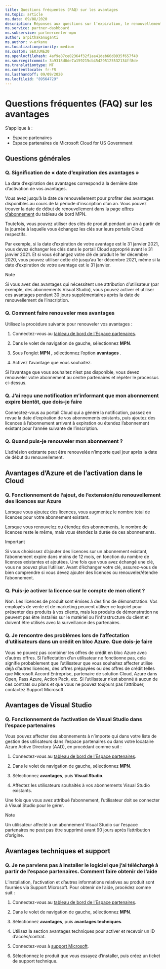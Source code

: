 ```yaml
---
title: Questions fréquentes (FAQ) sur les avantages
ms.topic: article
ms.date: 09/08/2020
description: Réponses aux questions sur l’expiration, le renouvellement et l’activation de licences pour Azure, Cloud, Visual Studio et les avantages techniques et de support
ms.service: partner-dashboard
ms.subservice: partnercenter-mpn
author: arpithakanuganti
ms.author: v-arkanu
ms.localizationpriority: medium
ms.custom: SEOJUNE20
ms.openlocfilehash: 4af9e87ce02364f32f1aa41deb66d8935f657f40
ms.sourcegitcommit: 3a9318d0de7a159215cb454295125532134ff8de
ms.translationtype: MT
ms.contentlocale: fr-FR
ms.lasthandoff: 09/09/2020
ms.locfileid: "89564729"
---
```

# <a name="benefits-faq"></a>Questions fréquentes (FAQ) sur les avantages

S’applique à :

- Espace partenaires
- Espace partenaires de Microsoft Cloud for US Government

## <a name="general-questions"></a>Questions générales

### <a name="q-what-does-benefit-expiry-date-mean"></a>Q. Signification de « date d’expiration des avantages »

La date d’expiration des avantages correspond à la dernière date d’activation de vos avantages.

Vous avez jusqu’à la date de renouvellement pour profiter des avantages disponibles au cours de la période d’inscription d’un an. Vous pouvez trouver la date de début de renouvellement dans la page [offres d’abonnement](https://partner.microsoft.com/dashboard/mpn/offers) du tableau de bord MPN.

Toutefois, vous pouvez utiliser des clés de produit pendant un an à partir de la journée à laquelle vous échangez les clés sur leurs portails Cloud respectifs.

Par exemple, si la date d’expiration de votre avantage est le 31 janvier 2021, vous devez échanger les clés dans le portail Cloud approprié avant le 31 janvier 2021. Et si vous échangez votre clé de produit le 1er décembre 2020, vous pouvez utiliser cette clé jusqu’au 1er décembre 2021, même si la date d’expiration de votre avantage est le 31 janvier.

>[!NOTE]
>Si vous avez des avantages qui nécessitent une attribution d’utilisateur (par exemple, des abonnements Visual Studio), vous pouvez activer et utiliser ces avantages pendant 30 jours supplémentaires après la date de renouvellement de l’inscription.

### <a name="q-how-do-i-renew-my-benefits"></a>Q. Comment faire renouveler mes avantages

Utilisez la procédure suivante pour renouveler vos avantages :

1. Connectez-vous au [tableau de bord de l’Espace partenaires](https://partner.microsoft.com/dashboard/).

2. Dans le volet de navigation de gauche, sélectionnez **MPN**.

3. Sous l’onglet **MPN** , sélectionnez l’option **avantages** .

4. Activez l’avantage que vous souhaitez.

Si l’avantage que vous souhaitez n’est pas disponible, vous devez renouveler votre abonnement au centre partenaires et répéter le processus ci-dessus.

### <a name="q-i-received-a-notification-informing-me-that-my-subscription-is-expiring-soon---what-should-i-do"></a>Q. J’ai reçu une notification m’informant que mon abonnement expire bientôt, que dois-je faire

Connectez-vous au portail Cloud qui a généré la notification, passez en revue la date d’expiration de vos abonnements existants, puis ajoutez des licences à l’abonnement arrivant à expiration ou étendez l’abonnement existant pour l’année suivante de l’inscription.

### <a name="q-when-can-i-renew-my-membership"></a>Q. Quand puis-je renouveler mon abonnement ?

L’adhésion existante peut être renouvelée n’importe quel jour après la date de début du renouvellement.

## <a name="azure-and-cloud-activation-benefits"></a>Avantages d’Azure et de l’activation dans le Cloud

### <a name="q-how-does-adding-extendingrenewing-licenses-work-on-azure"></a>Q. Fonctionnement de l’ajout, de l’extension/du renouvellement des licences sur Azure

Lorsque vous ajoutez des licences, vous augmentez le nombre total de licences pour votre abonnement existant.

Lorsque vous renouvelez ou étendez des abonnements, le nombre de licences reste le même, mais vous étendez la durée de ces abonnements.

>[!IMPORTANT]
>Si vous choisissez d’ajouter des licences sur un abonnement existant, l’abonnement expire dans moins de 12 mois, en fonction du nombre de licences existantes et ajoutées. Une fois que vous avez échangé une clé, vous ne pouvez plus l’utiliser. Avant d’échanger votre clé, assurez-vous de bien comprendre si vous devez ajouter des licences ou renouveler/étendre l’abonnement.

### <a name="q-can-i-activate-the-license-on-my-customers-account"></a>Q. Puis-je activer la licence sur le compte de mon client ?

Non. Les licences de produit sont émises à des fins de démonstration. Vos employés de vente et de marketing peuvent utiliser ce logiciel pour présenter des produits à vos clients, mais les produits de démonstration ne peuvent pas être installés sur le matériel ou l’infrastructure du client et doivent être utilisés avec la surveillance des partenaires.

### <a name="q-im-having-trouble-assigning-users-in-azure-bulk-credit-what-should-i-do"></a>Q. Je rencontre des problèmes lors de l’affectation d’utilisateurs dans un crédit en bloc Azure. Que dois-je faire

Vous ne pouvez pas combiner les offres de crédit en bloc Azure avec d’autres offres. Si l’affectation d’un utilisateur ne fonctionne pas, cela signifie probablement que l’utilisateur que vous souhaitez affecter utilise déjà d’autres licences, des offres prépayées ou des offres de crédit telles que Microsoft Accord Entreprise, partenaire de solution Cloud, Azure dans Open, Pass Azure, Action Pack, etc. Si l’utilisateur n’est abonné à aucun de ces contrats ou plans et que vous ne pouvez toujours pas l’attribuer, contactez Support Microsoft.

## <a name="visual-studio-benefits"></a>Avantages de Visual Studio

### <a name="q-how-does-visual-studio-activation-work-in-partner-center"></a>Q. Fonctionnement de l’activation de Visual Studio dans l’espace partenaires

Vous pouvez affecter des abonnements à n’importe qui dans votre liste de gestion des utilisateurs dans l’espace partenaires ou dans votre locataire Azure Active Directory (AAD), en procédant comme suit :

1. Connectez-vous au [tableau de bord de l’Espace partenaires](https://partner.microsoft.com/dashboard/).

2. Dans le volet de navigation de gauche, sélectionnez **MPN**.

3. Sélectionnez **avantages**, puis **Visual Studio**.

4. Affectez les utilisateurs souhaités à vos abonnements Visual Studio existants.

Une fois que vous avez attribué l’abonnement, l’utilisateur doit se connecter à Visual Studio pour le gérer.

>[!Note]
> Un utilisateur affecté à un abonnement Visual Studio sur l’espace partenaires ne peut pas être supprimé avant 90 jours après l’attribution d’origine.

## <a name="technical-benefits-and-support"></a>Avantages techniques et support

### <a name="q-i-cant-install-the-software-i-downloaded-from-partner-center-how-do-i-get-help"></a>Q. Je ne parviens pas à installer le logiciel que j’ai téléchargé à partir de l’espace partenaires. Comment faire obtenir de l’aide

L’installation, l’activation et d’autres informations relatives au produit sont fournies via Support Microsoft. Pour obtenir de l’aide, procédez comme suit :

1. Connectez-vous au [tableau de bord de l’Espace partenaires](https://partner.microsoft.com/dashboard/).

2. Dans le volet de navigation de gauche, sélectionnez **MPN**.

3. Sélectionnez **avantages**, puis **avantages techniques**.

4. Utilisez la section avantages techniques pour activer et recevoir un ID d’accès/contrat.

5. Connectez-vous à [support Microsoft](https://support.microsoft.com/supportforbusiness/productselection).

6. Sélectionnez le produit que vous essayez d’installer, puis créez un ticket de support technique.
